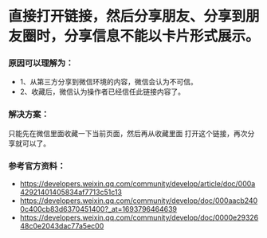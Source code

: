# 直接打开链接，然后分享朋友、分享到朋友圈时，分享信息不能以卡片形式展示。

### 原因可以理解为：
- 1、从第三方分享到微信环境的内容，微信会认为不可信。
- 2、收藏后，微信认为操作者已经信任此链接内容了。

### 解决方案：
只能先在微信里面收藏一下当前页面，然后再从收藏里面 打开这个链接，再次分享就可以了。

### 参考官方资料：
- https://developers.weixin.qq.com/community/develop/article/doc/000a42921401405834af7713c51c13
- https://developers.weixin.qq.com/community/develop/doc/000aacb2400c400cb83d6370451400?_at=1693796464639
- https://developers.weixin.qq.com/community/develop/doc/0000e2932648c0e2043dac77a5ec00
